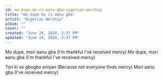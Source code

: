 ```yaml
---
id: mo-dupe-mo-ri-aanu-gba-nigerian-worship
title: "mo dupe mo ri aanu gba"
artist: "Nigerian Worship"
album: ""
cover: ""
created: "June 24, 2024, 2:37 PM"
updated: "June 24, 2024, 2:37 PM"
---
```


Mo dupe, mori aanu gba
(I'm thankful I've received mercy)
Mo dupe, mori aanu gba
(I'm thankful I've received mercy)

Tori ki se gbogbo eniyan
(Because not everyone finds mercy)
Mori aanu gba
(I've received mercy)